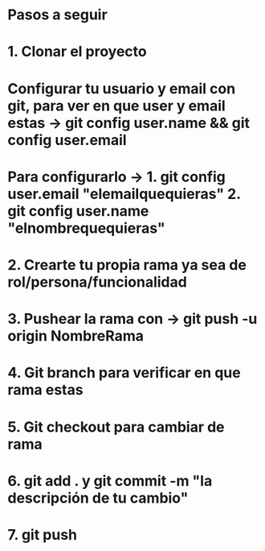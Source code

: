 # Pasos a seguir
# 1. Clonar el proyecto
# Configurar tu usuario y email con git, para ver en que user y email estas -> git config user.name && git config user.email
# Para configurarlo -> 1. git config user.email "elemailquequieras" 2. git config user.name "elnombrequequieras"
# 2. Crearte tu propia rama ya sea de rol/persona/funcionalidad
# 3. Pushear la rama con -> git push -u origin NombreRama
# 4. Git branch para verificar en que rama estas
# 5. Git checkout para cambiar de rama
# 6. git add . y git commit -m "la descripción de tu cambio"
# 7. git push 

